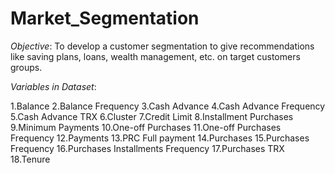 # Market_Segmentation

_Objective_: To develop a customer segmentation to give recommendations like saving plans, loans, wealth management, etc. on target customers groups.

_Variables in Dataset_:

1.Balance
2.Balance Frequency
3.Cash Advance
4.Cash Advance Frequency
5.Cash Advance TRX
6.Cluster
7.Credit Limit
8.Installment Purchases
9.Minimum Payments
10.One-off Purchases
11.One-off Purchases Frequency
12.Payments
13.PRC Full payment
14.Purchases
15.Purchases Frequency
16.Purchases Installments Frequency
17.Purchases TRX
18.Tenure

